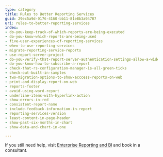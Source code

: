 ```yaml
---
type: category
title: Rules to Better Reporting Services
guid: 29ec5a9d-0176-4160-bb11-81e8b3a94707
uri: rules-to-better-reporting-services
index:
- do-you-keep-track-of-which-reports-are-being-executed
- do-you-know-which-reports-are-being-used
- five-user-experiences-of-reporting-services
- when-to-use-reporting-services
- migrate-reporting-service-reports
- use-report-server-project
- do-you-verify-that-report-server-authentication-settings-allow-a-wide-range-of-web-browsers
- do-you-know-how-to-subscribe-a-report
- check-that-rs-configuration-manager-is-all-green-ticks
- check-out-built-in-samples
- two-migration-options-to-show-acccess-reports-on-web
- print-and-display-report-on-web
- reports-footer
- avoid-using-word-report
- underline-items-with-hyperlink-action
- show-errors-in-red
- consistent-report-name
- include-feedback-information-in-report
- reporting-services-version
- least-content-in-page-header
- show-past-six-months-in-chart
- show-data-and-chart-in-one

---
```


If you still need help, visit [Enterprise Reporting and BI](https://www.ssw.com.au/consulting/enterprise-reporting) and book in a consultant.
